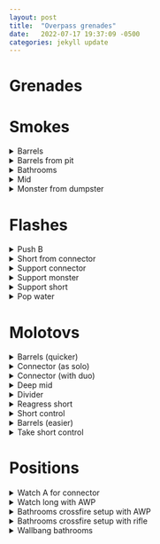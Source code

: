 ```yaml
---
layout: post
title:  "Overpass grenades"
date:   2022-07-17 19:37:09 -0500
categories: jekyll update
---
```


# Grenades

# Smokes

<details>
	<summary>Barrels</summary>
	<img src="/assets/images/cs-gifs/overpass/overpass_smoke_barrels.gif">
</details>
<details>
	<summary>Barrels from pit</summary>
	<img src="/assets/images/cs-gifs/overpass/overpass_smoke_barrels_from_pit.gif">
</details>
<details>
	<summary>Bathrooms</summary>
	<img src="/assets/images/cs-gifs/overpass/overpass_smoke_bathrooms.gif">
</details>
<details>
	<summary>Mid</summary>
	<img src="/assets/images/cs-gifs/overpass/overpass_smoke_mid.gif">
</details>
<details>
	<summary>Monster from dumpster</summary>
	<img src="/assets/images/cs-gifs/overpass/overpass_smoke_monster_from_dumpster.gif">
</details>

# Flashes

<details>
	<summary>Push B</summary>
	<img src="/assets/images/cs-gifs/overpass/overpass_flash_push_b.gif">
</details>
<details>
	<summary>Short from connector</summary>
	<img src="/assets/images/cs-gifs/overpass/overpass_flash_short_from_connector.gif">
</details>
<details>
	<summary>Support connector</summary>
	<img src="/assets/images/cs-gifs/overpass/overpass_flash_support_connector.gif">
</details>
<details>
	<summary>Support monster</summary>
	<img src="/assets/images/cs-gifs/overpass/overpass_flash_support_monster.gif">
</details>
<details>
	<summary>Support short</summary>
	<img src="/assets/images/cs-gifs/overpass/overpass_flash_support_short.gif">
</details>
<details>
	<summary>Pop water</summary>
	<img src="/assets/images/cs-gifs/overpass/overpass_flash_pop_water.gif">
</details>

# Molotovs

<details>
	<summary>Barrels (quicker)</summary>
	<img src="/assets/images/cs-gifs/overpass/overpass_molly_barrels.gif">
</details>
<details>
	<summary>Connector (as solo)</summary>
	<img src="/assets/images/cs-gifs/overpass/overpass_molly_connector_solo.gif">
</details>
<details>
	<summary>Connector (with duo)</summary>
	<img src="/assets/images/cs-gifs/overpass/overpass_molly_connector_with_duo.gif">
</details>
<details>
	<summary>Deep mid</summary>
	<img src="/assets/images/cs-gifs/overpass/overpass_molly_deep_mid.gif">
</details>
<details>
	<summary>Divider</summary>
	<img src="/assets/images/cs-gifs/overpass/overpass_molly_divider.gif">
</details>
<details>
	<summary>Reagress short</summary>
	<img src="/assets/images/cs-gifs/overpass/overpass_molly_reagress_short.gif">
</details>
<details>
	<summary>Short control</summary>
	<img src="/assets/images/cs-gifs/overpass/overpass_molly_short_control.gif">
</details>
<details>
	<summary>Barrels (easier)</summary>
	<img src="/assets/images/cs-gifs/overpass/overpass_molly_barrels_alternate.gif">
</details>
<details>
	<summary>Take short control</summary>
	<img src="/assets/images/cs-gifs/overpass/overpass_molly_take_short_control.gif">
</details>

# Positions
<!-- TODO: on top of vent back site angle, from voo overpass video -->

<details>
	<summary>Watch A for connector</summary>
	<img src="/assets/images/cs-gifs/overpass/overpass_position_watch_a_for_connector.gif">
</details>
<details>
	<summary>Watch long with AWP</summary>
	<img src="/assets/images/cs-gifs/overpass/overpass_position_watch_long_with_awp.gif">
</details>
<details>
	<summary>Bathrooms crossfire setup with AWP</summary>
	<img src="/assets/images/cs-gifs/overpass/overpass_position_fnatic_awp.gif">
</details>
<details>
	<summary>Bathrooms crossfire setup with rifle</summary>
	<img src="/assets/images/cs-gifs/overpass/overpass_position_fnatic_rifle.gif">
</details>
<details>
	<summary>Wallbang bathrooms</summary>
	<img src="/assets/images/cs-gifs/overpass/overpass_wallbang_bathrooms.gif">
</details>
